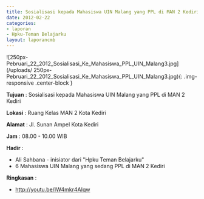 ```yaml
---
title: Sosialisasi kepada Mahasiswa UIN Malang yang PPL di MAN 2 Kediri
date: 2012-02-22
categories:
- laporan
- Hpku-Teman Belajarku
layout: laporancmb
---
```

	
![250px-Pebruari_22_2012_Sosialisasi_Ke_Mahasiswa_PPL_UIN_Malang3.jpg](/uploads/
250px-Pebruari_22_2012_Sosialisasi_Ke_Mahasiswa_PPL_UIN_Malang3.jpg){: .img-responsive .center-block }	
	
**Tujuan** :	Sosialisasi kepada Mahasiswa UIN Malang yang PPL di MAN 2 Kediri
	
**Lokasi** :	Ruang Kelas MAN 2 Kota Kediri
	
**Alamat** : 	Jl. Sunan Ampel Kota Kediri
	
**Jam** :	08.00 - 10.00 WIB
	
**Hadir** :	
*	Ali Sahbana - inisiator dari "Hpku Teman Belajarku"
*	6 Mahasiswa UIN Malang yang sedang PPL di MAN 2 Kediri

**Ringkasan** :	
*	http://youtu.be/IW4mkr4AIqw
